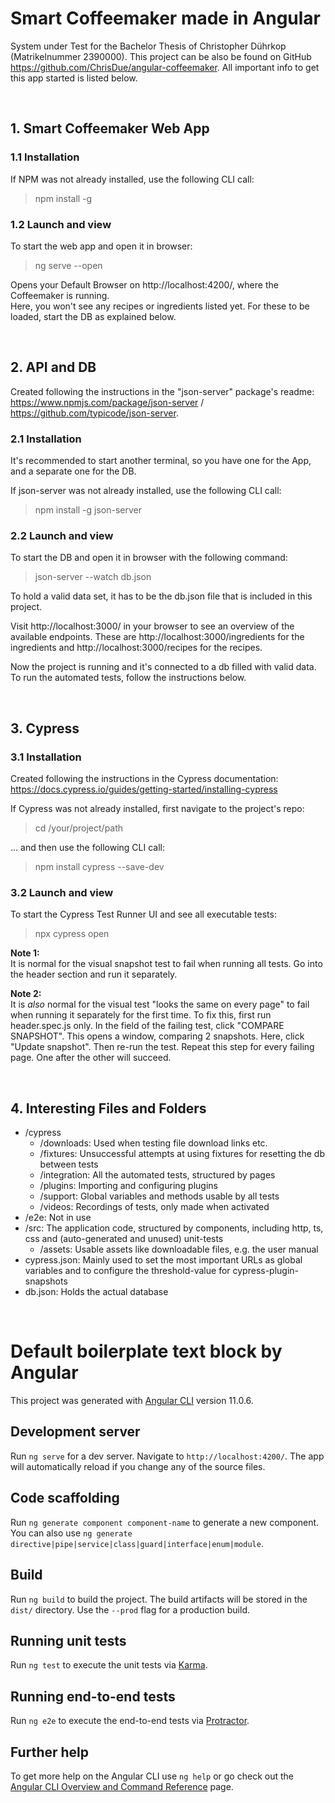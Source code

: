 # Smart Coffeemaker made in Angular

System under Test for the Bachelor Thesis of Christopher Dührkop (Matrikelnummer 2390000). This project can be also be found on GitHub https://github.com/ChrisDue/angular-coffeemaker. All important info to get this app started is listed below. 

<br/>

## 1. Smart Coffeemaker Web App 

### 1.1 Installation

If NPM was not already installed, use the following CLI call: 
> npm install -g

### 1.2 Launch and view

To start the web app and open it in browser: 
> ng serve --open  

Opens your Default Browser on http://localhost:4200/, where the Coffeemaker is running.  
Here, you won't see any recipes or ingredients listed yet. For these to be loaded, start the DB as explained below. 

<br/>

## 2. API and DB

Created following the instructions in the "json-server" package's readme: https://www.npmjs.com/package/json-server / https://github.com/typicode/json-server.

### 2.1 Installation

It's recommended to start another terminal, so you have one for the App, and a separate one for the DB.  

If json-server was not already installed, use the following CLI call: 
> npm install -g json-server

### 2.2 Launch and view

To start the DB and open it in browser with the following command: 
> json-server --watch db.json

To hold a valid data set, it has to be the db.json file that is included in this project.   

Visit http://localhost:3000/ in your browser to see an overview of the available endpoints. These are http://localhost:3000/ingredients for the ingredients and http://localhost:3000/recipes for the recipes.

Now the project is running and it's connected to a db filled with valid data. To run the automated tests, follow the instructions below. 

<br/>

## 3. Cypress  

### 3.1 Installation

Created following the instructions in the Cypress documentation: https://docs.cypress.io/guides/getting-started/installing-cypress  

If Cypress was not already installed, first navigate to the project's repo: 
> cd /your/project/path  

... and then use the following CLI call: 
> npm install cypress --save-dev

### 3.2 Launch and view

To start the Cypress Test Runner UI and see all executable tests: 
> npx cypress open 

**Note 1:**  
It is normal for the visual snapshot test to fail when running all tests. Go into the header section and run it separately.

**Note 2:**  
It is _also_ normal for the visual test "looks the same on every page" to fail when running it separately for the first time. To fix this, first run header.spec.js only. In the field of the failing test, click "COMPARE SNAPSHOT". This opens a window, comparing 2 snapshots. Here, click "Update snapshot". Then re-run the test. Repeat this step for every failing page. One after the other will succeed.  

<br/>

## 4. Interesting Files and Folders

- /cypress
  - /downloads: Used when testing file download links etc.
  - /fixtures: Unsuccessful attempts at using fixtures for resetting the db between tests
  - /integration: All the automated tests, structured by pages
  - /plugins: Importing and configuring plugins
  - /support: Global variables and methods usable by all tests
  - /videos: Recordings of tests, only made when activated
- /e2e: Not in use
- /src: The application code, structured by components, including http, ts, css and (auto-generated and unused) unit-tests
  - /assets: Usable assets like downloadable files, e.g. the user manual
- cypress.json: Mainly used to set the most important URLs as global variables and to configure the threshold-value for cypress-plugin-snapshots 
- db.json: Holds the actual database



<br/>



# Default boilerplate text block by Angular

This project was generated with [Angular CLI](https://github.com/angular/angular-cli) version 11.0.6.

## Development server

Run `ng serve` for a dev server. Navigate to `http://localhost:4200/`. The app will automatically reload if you change any of the source files.

## Code scaffolding

Run `ng generate component component-name` to generate a new component. You can also use `ng generate directive|pipe|service|class|guard|interface|enum|module`.

## Build

Run `ng build` to build the project. The build artifacts will be stored in the `dist/` directory. Use the `--prod` flag for a production build.

## Running unit tests

Run `ng test` to execute the unit tests via [Karma](https://karma-runner.github.io).

## Running end-to-end tests

Run `ng e2e` to execute the end-to-end tests via [Protractor](http://www.protractortest.org/).

## Further help

To get more help on the Angular CLI use `ng help` or go check out the [Angular CLI Overview and Command Reference](https://angular.io/cli) page.
